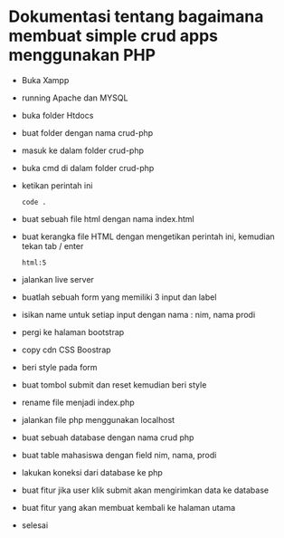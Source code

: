 # Dokumentasi tentang bagaimana membuat simple crud apps menggunakan PHP
- Buka Xampp
- running Apache dan MYSQL
- buka folder Htdocs
- buat folder dengan nama crud-php
- masuk ke dalam folder crud-php
- buka cmd di dalam folder crud-php
- ketikan perintah ini

      code .
- buat sebuah file html dengan nama index.html
- buat kerangka file HTML dengan mengetikan perintah ini, kemudian tekan tab / enter

      html:5
- jalankan live server
- buatlah sebuah form yang memiliki 3 input dan label
- isikan name untuk setiap input dengan nama : nim, nama prodi
- pergi ke halaman bootstrap
- copy cdn CSS Boostrap
- beri style pada form
- buat tombol submit dan reset kemudian beri style
- rename file menjadi index.php
- jalankan file php menggunakan localhost
- buat sebuah database dengan nama crud php
- buat table mahasiswa dengan field nim, nama, prodi
- lakukan koneksi dari database ke php
- buat fitur jika user klik submit akan mengirimkan data ke database
- buat fitur yang akan membuat kembali ke halaman utama 
- selesai
